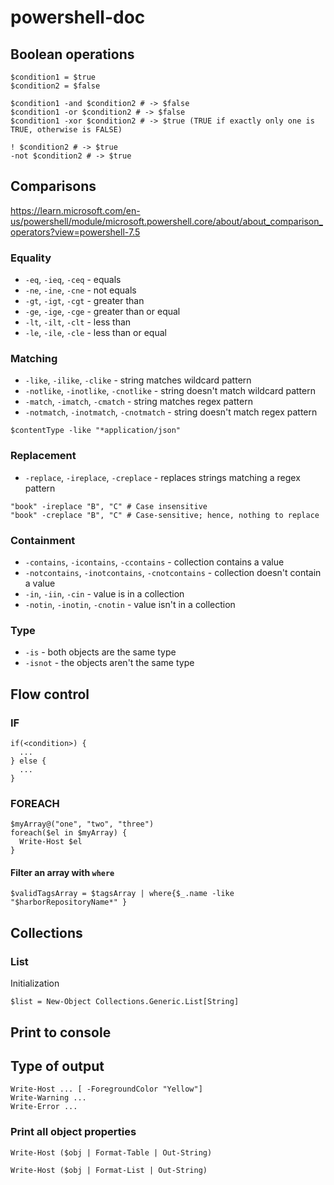 # powershell-doc

## Boolean operations
```
$condition1 = $true
$condition2 = $false

$condition1 -and $condition2 # -> $false
$condition1 -or $condition2 # -> $false
$condition1 -xor $condition2 # -> $true (TRUE if exactly only one is TRUE, otherwise is FALSE)

! $condition2 # -> $true 
-not $condition2 # -> $true 
```



## Comparisons
https://learn.microsoft.com/en-us/powershell/module/microsoft.powershell.core/about/about_comparison_operators?view=powershell-7.5
### Equality

* `-eq`, `-ieq`, `-ceq` - equals
* `-ne`, `-ine`, `-cne` - not equals
* `-gt`, `-igt`, `-cgt` - greater than
* `-ge`, `-ige`, `-cge` - greater than or equal
* `-lt`, `-ilt`, `-clt` - less than
* `-le`, `-ile`, `-cle` - less than or equal

### Matching

* `-like`, `-ilike`, `-clike` - string matches wildcard pattern
* `-notlike`, `-inotlike`, `-cnotlike` - string doesn't match wildcard pattern
* `-match`, `-imatch`, `-cmatch` - string matches regex pattern
* `-notmatch`, `-inotmatch`, `-cnotmatch` - string doesn't match regex pattern
```
$contentType -like "*application/json"
```

### Replacement

* `-replace`, `-ireplace`, `-creplace` - replaces strings matching a regex pattern

```
"book" -ireplace "B", "C" # Case insensitive
"book" -creplace "B", "C" # Case-sensitive; hence, nothing to replace
```

### Containment

* `-contains`, `-icontains`, `-ccontains` - collection contains a value
* `-notcontains`, `-inotcontains`, `-cnotcontains` - collection doesn't contain a value
* `-in`, `-iin`, `-cin` - value is in a collection
* `-notin`, `-inotin`, `-cnotin` - value isn't in a collection

### Type

* `-is` - both objects are the same type
* `-isnot` - the objects aren't the same type

## Flow control

### IF
```
if(<condition>) {
  ...
} else {
  ...
}
```

### FOREACH

```
$myArray@("one", "two", "three")
foreach($el in $myArray) {
  Write-Host $el
}
```

#### Filter an array with `where`
```
$validTagsArray = $tagsArray | where{$_.name -like "$harborRepositoryName*" }
```








## Collections

### List
Initialization
```
$list = New-Object Collections.Generic.List[String]
```

## Print to console

## Type of output

```
Write-Host ... [ -ForegroundColor "Yellow"]
Write-Warning ...
Write-Error ... 
```

### Print all object properties

```
Write-Host ($obj | Format-Table | Out-String)
```

```
Write-Host ($obj | Format-List | Out-String)
```




